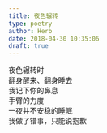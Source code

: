 ```yaml
---  
title: 夜色辗转  
type: poetry  
author: Herb  
date: 2018-04-30 10:35:06  
draft: true
---  
```

夜色辗转时  
翻身醒来、翻身睡去  
我记下你的鼻息  
手臂的力度  
一夜并不安稳的睡眠  
我做了错事，只能说抱歉
